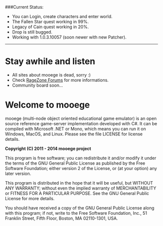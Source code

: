 ###Current Status:
* You can Login, create characters and enter world.
* The Fallen Star quest working in 99%.
* Legacy of Cain quest working in 20%.
* Drop is still bugged.
* Working with 1.0.3.10057 (soon newer with new Patcher).

***

# Stay awhile and listen

* All sites about mooege is dead, sorry :)
* Check [RageZone Forums](http://ragezone.com/) for more informations.
* Community board soon...

# Welcome to mooege

mooege (multi-node object oriented educational game emulator) is an open source reference game-server implementation
developed with C#. It can be compiled with Microsoft .NET or Mono, which means you can run it on Windows, MacOS, 
and Linux. Please see the file LICENSE for license details.

**Copyright (C) 2011 - 2014 mooege project**

This program is free software; you can redistribute it and/or
modify it under the terms of the GNU General Public License
as published by the Free Software Foundation; either version 2
of the License, or (at your option) any later version.

This program is distributed in the hope that it will be useful,
but WITHOUT ANY WARRANTY; without even the implied warranty of
MERCHANTABILITY or FITNESS FOR A PARTICULAR PURPOSE.  See the
GNU General Public License for more details.

You should have received a copy of the GNU General Public License
along with this program; if not, write to the Free Software
Foundation, Inc., 51 Franklin Street, Fifth Floor, Boston, MA  02110-1301, USA.
